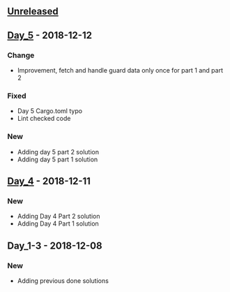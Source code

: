 <a name="unreleased"></a>
## [Unreleased]


<a name="Day_5"></a>
## [Day_5] - 2018-12-12
### Change
- Improvement, fetch and handle guard data only once for part 1 and part 2

### Fixed
- Day 5 Cargo.toml typo
- Lint checked code

### New
- Adding day 5 part 2 solution
- Adding day 5 part 1 solution


<a name="Day_4"></a>
## [Day_4] - 2018-12-11
### New
- Adding Day 4 Part 2 solution
- Adding Day 4 Part 1 solution


<a name="Day_1-3"></a>
## Day_1-3 - 2018-12-08
### New
- Adding previous done solutions


[Unreleased]: https://gitlab.com/linden/advent_of_code-2018/compare/Day_5...HEAD
[Day_5]: https://gitlab.com/linden/advent_of_code-2018/compare/Day_4...Day_5
[Day_4]: https://gitlab.com/linden/advent_of_code-2018/compare/Day_1-3...Day_4
